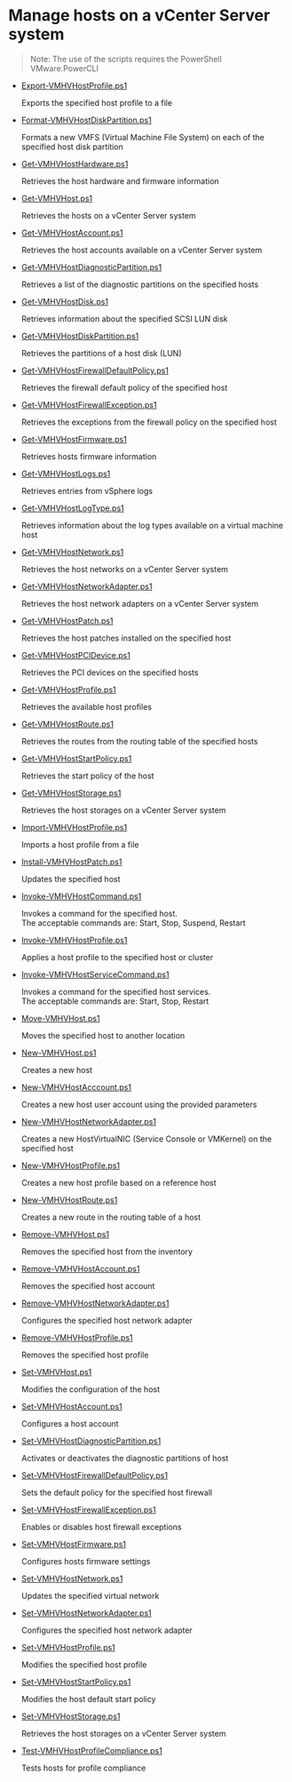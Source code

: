 # Manage hosts on a vCenter Server system

> Note: The use of the scripts requires the PowerShell VMware.PowerCLI


+ [Export-VMHVHostProfile.ps1](./Export-VMHVHostProfile.ps1)

  Exports the specified host profile to a file

+ [Format-VMHVHostDiskPartition.ps1](./Format-VMHVHostDiskPartition.ps1)

  Formats a new VMFS (Virtual Machine File System) on each of the specified host disk partition

+ [Get-VMHVHostHardware.ps1](./Get-VMHVHostHardware.ps1)

  Retrieves the host hardware and firmware information

+ [Get-VMHVHost.ps1](./Get-VMHVHost.ps1)

  Retrieves the hosts on a vCenter Server system

+ [Get-VMHVHostAccount.ps1](./Get-VMHVHostAccount.ps1)

  Retrieves the host accounts available on a vCenter Server system

+ [Get-VMHVHostDiagnosticPartition.ps1](./Get-VMHVHostDiagnosticPartition.ps1)

  Retrieves a list of the diagnostic partitions on the specified hosts

+ [Get-VMHVHostDisk.ps1](./Get-VMHVHostDisk.ps1)

  Retrieves information about the specified SCSI LUN disk

+ [Get-VMHVHostDiskPartition.ps1](./Get-VMHVHostDiskPartition.ps1)

  Retrieves the partitions of a host disk (LUN)

+ [Get-VMHVHostFirewallDefaultPolicy.ps1](./Get-VMHVHostFirewallDefaultPolicy.ps1)

  Retrieves the firewall default policy of the specified host

+ [Get-VMHVHostFirewallException.ps1](./Get-VMHVHostFirewallException.ps1)

  Retrieves the exceptions from the firewall policy on the specified host

+ [Get-VMHVHostFirmware.ps1](./Get-VMHVHostFirmware.ps1)

  Retrieves hosts firmware information

+ [Get-VMHVHostLogs.ps1](./Get-VMHVHostLogs.ps1)

  Retrieves entries from vSphere logs

+ [Get-VMHVHostLogType.ps1](./Get-VMHVHostLogType.ps1)

  Retrieves information about the log types available on a virtual machine host

+ [Get-VMHVHostNetwork.ps1](./Get-VMHVHostNetwork.ps1)

  Retrieves the host networks on a vCenter Server system

+ [Get-VMHVHostNetworkAdapter.ps1](./Get-VMHVHostNetworkAdapter.ps1)

  Retrieves the host network adapters on a vCenter Server system

+ [Get-VMHVHostPatch.ps1](./Get-VMHVHostPatch.ps1)

  Retrieves the host patches installed on the specified host

+ [Get-VMHVHostPCIDevice.ps1](./Get-VMHVHostPCIDevice.ps1)

  Retrieves the PCI devices on the specified hosts
  
+ [Get-VMHVHostProfile.ps1](./Get-VMHVHostProfile.ps1)

  Retrieves the available host profiles

+ [Get-VMHVHostRoute.ps1](./Get-VMHVHostRoute.ps1)

  Retrieves the routes from the routing table of the specified hosts
  
+ [Get-VMHVHostStartPolicy.ps1](./Get-VMHVHostStartPolicy.ps1)

  Retrieves the start policy of the host
  
+ [Get-VMHVHostStorage.ps1](./Get-VMHVHostStorage.ps1)

  Retrieves the host storages on a vCenter Server system

+ [Import-VMHVHostProfile.ps1](./Import-VMHVHostProfile.ps1)

  Imports a host profile from a file

+ [Install-VMHVHostPatch.ps1](./Install-VMHVHostPatch.ps1)

  Updates the specified host

+ [Invoke-VMHVHostCommand.ps1](./Invoke-VMHVHostCommand.ps1)

  Invokes a command for the specified host.<br>
  The acceptable commands are: Start, Stop, Suspend, Restart
  
+ [Invoke-VMHVHostProfile.ps1](./Invoke-VMHVHostProfile.ps1)

  Applies a host profile to the specified host or cluster

+ [Invoke-VMHVHostServiceCommand.ps1](./Invoke-VMHVHostServiceCommand.ps1)

  Invokes a command for the specified host services.<br>
  The acceptable commands are: Start, Stop, Restart

+ [Move-VMHVHost.ps1](./Move-VMHVHost.ps1)

  Moves the specified host to another location
  
+ [New-VMHVHost.ps1](./New-VMHVHost.ps1)

  Creates a new host
  
+ [New-VMHVHostAcccount.ps1](./New-VMHVHostAccount.ps1)

  Creates a new host user account using the provided parameters

+ [New-VMHVHostNetworkAdapter.ps1](./New-VMHVHostNetworkAdapter.ps1)

  Creates a new HostVirtualNIC (Service Console or VMKernel) on the specified host
  
+ [New-VMHVHostProfile.ps1](./New-VMHVHostProfile.ps1)

  Creates a new host profile based on a reference host
  
+ [New-VMHVHostRoute.ps1](./New-VMHVHostRoute.ps1)

  Creates a new route in the routing table of a host

+ [Remove-VMHVHost.ps1](./Remove-VMHVHost.ps1)

  Removes the specified host from the inventory

+ [Remove-VMHVHostAccount.ps1](./Remove-VMHVHostAccount.ps1)

  Removes the specified host account

+ [Remove-VMHVHostNetworkAdapter.ps1](./Remove-VMHVHostNetworkAdapter.ps1)

  Configures the specified host network adapter
  
+ [Remove-VMHVHostProfile.ps1](./Remove-VMHVHostProfile.ps1)

  Removes the specified host profile

+ [Set-VMHVHost.ps1](./Set-VMHVHost.ps1)

  Modifies the configuration of the host

+ [Set-VMHVHostAccount.ps1](./Set-VMHVHostAccount.ps1)

  Configures a host account

+ [Set-VMHVHostDiagnosticPartition.ps1](./Set-VMHVHostDiagnosticPartition.ps1)

  Activates or deactivates the diagnostic partitions of host

+ [Set-VMHVHostFirewallDefaultPolicy.ps1](./Set-VMHVHostFirewallDefaultPolicy.ps1)

  Sets the default policy for the specified host firewall

+ [Set-VMHVHostFirewallException.ps1](./Set-VMHVHostFirewallException.ps1)

  Enables or disables host firewall exceptions  

+ [Set-VMHVHostFirmware.ps1](./Set-VMHVHostFirmware.ps1)

  Configures hosts firmware settings

+ [Set-VMHVHostNetwork.ps1](./Set-VMHVHostNetwork.ps1)

  Updates the specified virtual network

+ [Set-VMHVHostNetworkAdapter.ps1](./Set-VMHVHostNetworkAdapter.ps1)

  Configures the specified host network adapter

+ [Set-VMHVHostProfile.ps1](./Set-VMHVHostProfile.ps1)

  Modifies the specified host profile
  
+ [Set-VMHVHostStartPolicy.ps1](./Set-VMHVHostStartPolicy.ps1)

  Modifies the host default start policy
  
+ [Set-VMHVHostStorage.ps1](./Set-VMHVHostStorage.ps1)

  Retrieves the host storages on a vCenter Server system

+ [Test-VMHVHostProfileCompliance.ps1](./Test-VMHVHostProfileCompliance.ps1)

  Tests hosts for profile compliance